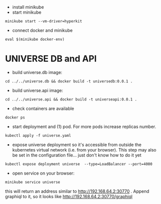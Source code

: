 
- install minikube
- start minikube
```
minikube start --vm-driver=hyperkit
```
- connect docker and minikube
```
eval $(minikube docker-env)
```


# UNIVERSE DB and API

- build universe.db image:
```
cd ../../universe.db && docker build -t universedb:0.0.1 .
```
- build universe.api image:
```
cd ../../universe.api && docker build -t universeapi:0.0.1 .
```
- check containers are available
```
docker ps
```
- start deployment and (1) pod. For more pods increase replicas number.
```
kubectl apply -f universe.yaml
```

- expose universe deployment so it's accessible from outside the kubernetes virtual network (i.e. from your browser). This step may also be set in the configuration file... just don't know how to do it yet
```
kubectl expose deployment universe  --type=LoadBalancer --port=4000
```

- open service on your browser:
```
minikube service universe
```
this will return an address similar to http://192.168.64.2:30770 . Append graphiql to it, so it looks like http://192.168.64.2:30770/graphiql

